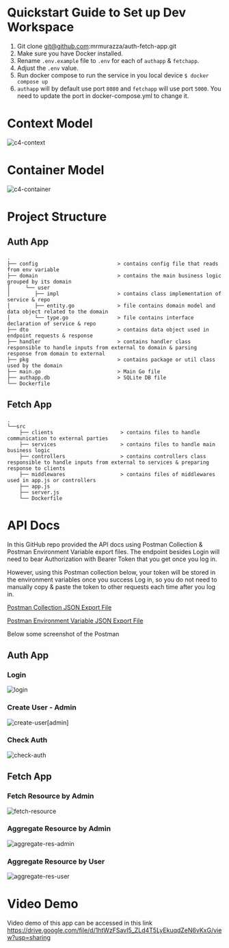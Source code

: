 # Quickstart Guide to Set up Dev Workspace

1. Git clone git@github.com:mrmurazza/auth-fetch-app.git
2. Make sure you have Docker installed.
3. Rename `.env.example` file to `.env` for each of `authapp` & `fetchapp`.
4. Adjust the `.env` value.
5. Run docker compose to run the service in you local device
   `$ docker compose up`
6. `authapp` will by default use port `8080` and `fetchapp` will use port `5000`. You need to update the port in docker-compose.yml to change it.

# Context Model
![c4-context](c4-model/auth-fetch-app-c4model-context.png)

# Container Model
![c4-container](c4-model/auth-fetch-app-c4model-container.png)

# Project Structure

## Auth App
```
.
├── config                          > contains config file that reads from env variable
├── domain                          > contains the main business logic grouped by its domain
│     └── user                      
│        ├── impl                   > contains class implementation of service & repo
│        ├── entity.go              > file contains domain model and data object related to the domain 
│        └── type.go                > file contains interface declaration of service & repo
├── dto                             > contains data object used in endpoint requests & response
├── handler                         > contains handler class responsible to handle inputs from external to domain & parsing response from domain to external
├── pkg                             > contains package or util class used by the domain
├── main.go                         > Main Go file
├── authapp.db                      > SQLite DB file
└── Dockerfile 
```

## Fetch App
```
.
└──src
    ├── clients                      > contains files to handle communication to external parties
    ├── services                     > contains files to handle main business logic 
    ├── controllers                  > contains controllers class responsible to handle inputs from external to services & preparing response to clients
    ├── middlewares                  > contains files of middlewares used in app.js or controllers
    ├── app.js
    ├── server.js                    
    └── Dockerfile 
```

# API Docs

In this GitHub repo provided the API docs using Postman Collection & Postman Environment Variable export files.
The endpoint besides Login will need to bear Authorization with Bearer Token that you get once you log in.

However, using this Postman collection below, your token will be stored in the environment variables once you success Log in, 
so you do not need to manually copy & paste the token to other requests each time after you log in.

[Postman Collection JSON Export File](postman/auth-fetch-app.postman_collection.json)

[Postman Environment Variable JSON Export File](postman/auth-fetch-app.postman_environment.json)

Below some screenshot of the Postman

## Auth App
### Login
![login](postman/screenshot/login-user[ADMIN].png)

### Create User - Admin
![create-user[admin]](postman/screenshot/create-user[ADMIN].png)

### Check Auth
![check-auth](postman/screenshot/check-auth[ADMIN].png)

## Fetch App
### Fetch Resource by Admin
![fetch-resource](postman/screenshot/fetch-resource[ADMIN].png)

### Aggregate Resource by Admin
![aggregate-res-admin](postman/screenshot/aggregate-resource[ADMIN].png)

### Aggregate Resource by User
![aggregate-res-user](postman/screenshot/aggregate-resource[USER].png)

# Video Demo
Video demo of this app can be accessed in this link https://drive.google.com/file/d/1htWzFSavI5_ZLd4T5LyEkuqdZeN6vKxG/view?usp=sharing